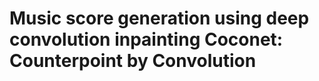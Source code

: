 Music score generation using deep convolution inpainting
Coconet: Counterpoint by Convolution
====================================

